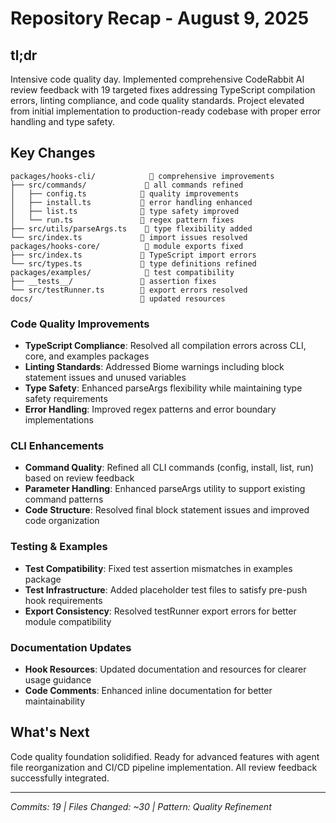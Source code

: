 # Repository Recap - August 9, 2025

## tl;dr
Intensive code quality day. Implemented comprehensive CodeRabbit AI review feedback with 19 targeted fixes addressing TypeScript compilation errors, linting compliance, and code quality standards. Project elevated from initial implementation to production-ready codebase with proper error handling and type safety.

## Key Changes
```
packages/hooks-cli/            🔧 comprehensive improvements
├── src/commands/             🔧 all commands refined
│   ├── config.ts            🔧 quality improvements
│   ├── install.ts           🔧 error handling enhanced
│   ├── list.ts              🔧 type safety improved
│   └── run.ts               🔧 regex pattern fixes
├── src/utils/parseArgs.ts    🔧 type flexibility added
└── src/index.ts             🔧 import issues resolved
packages/hooks-core/          🔧 module exports fixed
├── src/index.ts             🔧 TypeScript import errors
└── src/types.ts             🔧 type definitions refined
packages/examples/            🔧 test compatibility
├── __tests__/               🔧 assertion fixes
└── src/testRunner.ts        🔧 export errors resolved
docs/                        🔧 updated resources
```

### Code Quality Improvements
- **TypeScript Compliance**: Resolved all compilation errors across CLI, core, and examples packages
- **Linting Standards**: Addressed Biome warnings including block statement issues and unused variables  
- **Type Safety**: Enhanced parseArgs flexibility while maintaining type safety requirements
- **Error Handling**: Improved regex patterns and error boundary implementations

### CLI Enhancements
- **Command Quality**: Refined all CLI commands (config, install, list, run) based on review feedback
- **Parameter Handling**: Enhanced parseArgs utility to support existing command patterns
- **Code Structure**: Resolved final block statement issues and improved code organization

### Testing & Examples  
- **Test Compatibility**: Fixed test assertion mismatches in examples package
- **Test Infrastructure**: Added placeholder test files to satisfy pre-push hook requirements
- **Export Consistency**: Resolved testRunner export errors for better module compatibility

### Documentation Updates
- **Hook Resources**: Updated documentation and resources for clearer usage guidance
- **Code Comments**: Enhanced inline documentation for better maintainability

## What's Next
Code quality foundation solidified. Ready for advanced features with agent file reorganization and CI/CD pipeline implementation. All review feedback successfully integrated.

---
*Commits: 19 | Files Changed: ~30 | Pattern: Quality Refinement*